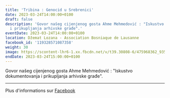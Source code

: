 ```yaml
---
title: 'Tribina : Genocid u Srebrenici'
date: 2023-03-24T14:00:00+0100
draft: false
description: 'Govor našeg cijenjenog gosta Ahme Mehmedović : "Iskustvo dokumentovanja
  i prikupljanja arhivske građe".'
eventDate: 2023-03-24T14:00:00+0100
location: Džemat Lozana - Association Bosniaque de Lausanne
facebook_id: '119328571087358'
weight: 30
image: https://scontent-lhr6-1.xx.fbcdn.net/v/t39.30808-6/475968362_935496025377664_1254503329331924344_n.jpg?_nc_cat=109&ccb=1-7&_nc_sid=9e60e4&_nc_ohc=fNP_NZX17UMQ7kNvwEuu5WW&_nc_oc=Adlz9Fw2A9Da8jfFdpcPXVGWKQoQ0BP7eml9neFZzgaSky5vxCm4RsWcCP5OIFtxliM&_nc_zt=23&_nc_ht=scontent-lhr6-1.xx&edm=ABTKTjYEAAAA&_nc_gid=RLDLjn2tqCpdgaw52d0Gkg&oh=00_AfZHd9fVcL60_C9hbwY2DCsUN1Gspxh8klKC6fZesxWpCQ&oe=68C6AEC7
endDate: 2023-03-24T15:00:00+0100
---
```


Govor našeg cijenjenog gosta Ahme Mehmedović : "Iskustvo dokumentovanja i prikupljanja arhivske građe".

---

Plus d'informations sur [Facebook](https://facebook.com/events/119328571087358)